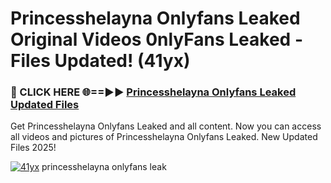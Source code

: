 # Princesshelayna Onlyfans Leaked Original Videos 0nlyFans Leaked - Files Updated! (41yx)

<h3>🔴 CLICK HERE 🌐==►► <a href="https://tinyurl.com/2r6w6z4p" rel="nofollow">Princesshelayna Onlyfans Leaked Updated Files</a></h3>

Get Princesshelayna Onlyfans Leaked and all content. Now you can access all videos and pictures of Princesshelayna Onlyfans Leaked. New Updated Files 2025!

[![41yx](https://i.imgur.com/CCmkfDU.gif)](https://tinyurl.com/2r6w6z4p)
princesshelayna onlyfans leak